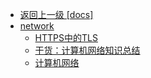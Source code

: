 - [返回上一级 [docs]](docs/)
- [network](docs/network/)
  - [HTTPS中的TLS](docs/network/HTTPS中的TLS.md)
  - [干货：计算机网络知识总结](docs/network/干货：计算机网络知识总结.md)
  - [计算机网络](docs/network/计算机网络.md)
